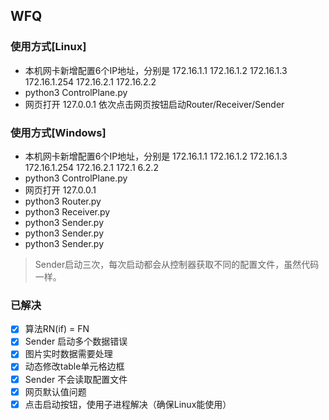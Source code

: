 ## WFQ

### 使用方式[Linux]
- 本机网卡新增配置6个IP地址，分别是 172.16.1.1 172.16.1.2 172.16.1.3 172.16.1.254 172.16.2.1 172.16.2.2
- python3 ControlPlane.py
- 网页打开 127.0.0.1 依次点击网页按钮启动Router/Receiver/Sender

### 使用方式[Windows]
- 本机网卡新增配置6个IP地址，分别是 172.16.1.1 172.16.1.2 172.16.1.3 172.16.1.254 172.16.2.1 172.1
6.2.2
- python3 ControlPlane.py
- 网页打开 127.0.0.1
- python3 Router.py
- python3 Receiver.py
- python3 Sender.py
- python3 Sender.py
- python3 Sender.py
> Sender启动三次，每次启动都会从控制器获取不同的配置文件，虽然代码一样。

### 已解决
- [x] 算法RN(if) = FN
- [x] Sender 启动多个数据错误
- [x] 图片实时数据需要处理
- [x] 动态修改table单元格边框
- [x] Sender 不会读取配置文件
- [x] 网页默认值问题
- [x] 点击启动按钮，使用子进程解决（确保Linux能使用）

